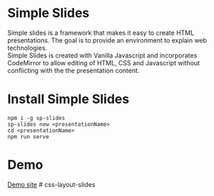 # Simple Slides

Simple slides is a framework that makes it easy to create HTML presentations.
The goal is to provide an environment to explain web technologies.  
Simple Slides is created with Vanilla Javascript and incorporates CodeMirror to allow editing of HTML, CSS and Javascript without conflicting with the the presentation content.

# Install Simple Slides

```shell
npm i -g sp-slides
sp-slides new <presentationName>
cd <presentationName>
npm run serve
```

# Demo

[Demo site](https://sp-slides.daaif.net)
#   c s s - l a y o u t - s l i d e s  
 